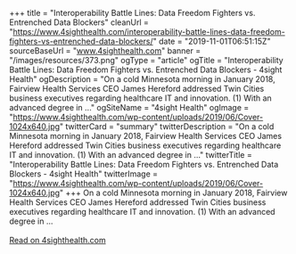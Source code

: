 +++ 
title = "Interoperability Battle Lines: Data Freedom Fighters vs. Entrenched Data Blockers"
cleanUrl = "https://www.4sighthealth.com/interoperability-battle-lines-data-freedom-fighters-vs-entrenched-data-blockers/"
date = "2019-11-01T06:51:15Z"
sourceBaseUrl = "www.4sighthealth.com"
banner = "/images/resources/373.png"
ogType = "article"
ogTitle = "Interoperability Battle Lines: Data Freedom Fighters vs. Entrenched Data Blockers - 4sight Health"
ogDescription = "On a cold Minnesota morning in January 2018, Fairview Health Services CEO James Hereford addressed Twin Cities business executives regarding healthcare IT and innovation. (1) With an advanced degree in ..."
ogSiteName = "4sight Health"
ogImage = "https://www.4sighthealth.com/wp-content/uploads/2019/06/Cover-1024x640.jpg"
twitterCard = "summary"
twitterDescription = "On a cold Minnesota morning in January 2018, Fairview Health Services CEO James Hereford addressed Twin Cities business executives regarding healthcare IT and innovation. (1) With an advanced degree in ..."
twitterTitle = "Interoperability Battle Lines: Data Freedom Fighters vs. Entrenched Data Blockers - 4sight Health"
twitterImage = "https://www.4sighthealth.com/wp-content/uploads/2019/06/Cover-1024x640.jpg"
+++
On a cold Minnesota morning in January 2018, Fairview Health Services CEO James Hereford addressed Twin Cities business executives regarding healthcare IT and innovation. (1) With an advanced degree in ...<br><br><a target="_blank" href=https://www.4sighthealth.com/interoperability-battle-lines-data-freedom-fighters-vs-entrenched-data-blockers/>Read on 4sighthealth.com</a>
